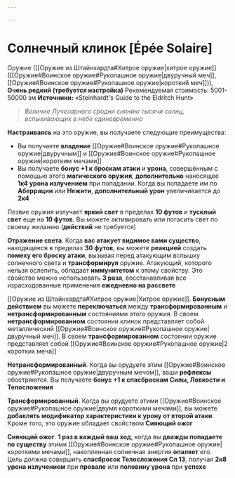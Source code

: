```yaml
---

---
```

# Солнечный клинок [Épée Solaire]

Оружие ([[Оружие из Штайнхардта#Хитрое оружие|хитрое оружие]] ([[Оружие#Воинское оружие#Рукопашное оружие|двуручный меч]], [[Оружие#Воинское оружие#Рукопашное оружие|короткий меч]])), **Очень редкий (требуется настройка)**
Рекомендуемая стоимость: 5001-50000 зм
**Источники:** «Steinhardt's Guide to the Eldritch Hunt»

> *Величие Лучезарного сродни сиянию тысячи солнц, вспыхивающих в небе единовременно*

**Настраиваясь** на это оружие, вы получаете следующие преимущества:

- Вы получаете **владение** [[Оружие#Воинское оружие#Рукопашное оружие|двуручным]] и [[Оружие#Воинское оружие#Рукопашное оружие|коротким мечами]]
- Вы получаете **бонус +1 к броскам атаки** и **урона**, совершённым с помощью этого **магического оружия**, **дополнительно** наносящее **1к4 урона излучением** при попадании. Когда вы попадаете им по **Аберрации** или **Нежити**, **дополнительный урон** увеличивается до **2к4**

Лезвие оружия излучает **яркий свет** в пределах **10 футов** и **тусклый свет** еще на **10 футов**. Вы можете активировать или погасить свет по своему желанию (**действий** не требуется)

**Отражение света**. Когда **вас атакует видимое вами существо**, находящееся в пределах **30 футов**, вы можете **реакцией** создать **помеху его броску атаки**, вызывая перед атакующим вспышку солнечного света и **трансформируя** оружие. Атакующий, которого нельзя ослепить, обладает **иммунитетом** к этому свойству. Это свойство можно использовать **3 раза**, восстанавливая все израсходованные применения **ежедневно на рассвете**

[[Оружие из Штайнхардта#Хитрое оружие|Хитрое оружие]]. **Бонусным действием** вы можете **переключаться** между **трансформированным** и **нетрансформированным** состояниями этого оружия. В своем **нетрансформированном** состоянии клинок представляет собой металлический [[Оружие#Воинское оружие#Рукопашное оружие|двуручный меч]]. В своем **трансформированном** состоянии оружие представляет собой [[Оружие#Воинское оружие#Рукопашное оружие|2 коротких меча]]

**Нетрансформированный**. Когда вы орудуете этим [[Оружие#Воинское оружие#Рукопашное оружие|двуручным мечом]], ваши **рефлексы** обостряются. Вы получаете **бонус +1 к спасброскам Силы, Ловкости и Телосложения**

**Трансформированный**. Когда вы орудуете этими [[Оружие#Воинское оружие#Рукопашное оружие|двумя короткими мечами]], вы можете **добавлять модификатор характеристики к урону от второй атаки**. Кроме того, это оружие обладает свойством **Сияющий ожог**

**Сияющий ожог**. **1 раз в каждый ваш ход**, когда вы **дважды попадаете по существу** этими [[Оружие#Воинское оружие#Рукопашное оружие|короткими мечами]], накопленная солнечная энергия **опаляет** его. Цель должна совершить **спасбросок Телосложения Сл 13**, получая **2к8 урона излучением** при **провале** или **половину урона** при **успехе**